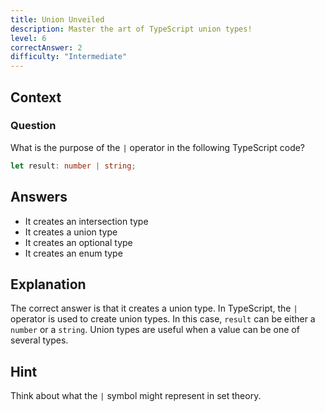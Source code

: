 ```yaml
---
title: Union Unveiled
description: Master the art of TypeScript union types!
level: 6
correctAnswer: 2
difficulty: "Intermediate"
---
```


## Context

### Question
What is the purpose of the `|` operator in the following TypeScript code?

```typescript
let result: number | string;
```

## Answers
- It creates an intersection type
- It creates a union type
- It creates an optional type
- It creates an enum type

## Explanation
The correct answer is that it creates a union type. In TypeScript, the `|` operator is used to create union types. In this case, `result` can be either a `number` or a `string`. Union types are useful when a value can be one of several types.

## Hint
Think about what the `|` symbol might represent in set theory.
